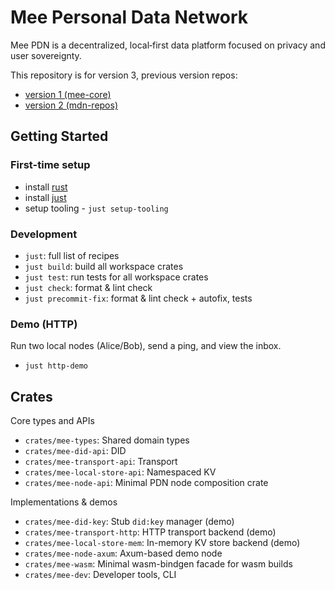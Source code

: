 # Mee Personal Data Network

Mee PDN is a decentralized, local‑first data platform focused on privacy and user sovereignty.

This repository is for version 3, previous version repos:

* [version 1 (mee-core)](https://github.com/MeeFoundation/mee-core)
* [version 2 (mdn-repos)](https://github.com/MeeFoundation/mdn-repos)

## Getting Started

### First-time setup

* install [rust](https://www.rust-lang.org/)
* install [just](https://github.com/casey/just)
* setup tooling - `just setup-tooling`

### Development

* `just`: full list of recipes
* `just build`: build all workspace crates
* `just test`: run tests for all workspace crates
* `just check`: format & lint check
* `just precommit-fix`: format & lint check + autofix, tests

### Demo (HTTP)

Run two local nodes (Alice/Bob), send a ping, and view the inbox.

* `just http-demo`

## Crates

Core types and APIs

* `crates/mee-types`: Shared domain types
* `crates/mee-did-api`: DID
* `crates/mee-transport-api`: Transport
* `crates/mee-local-store-api`: Namespaced KV
* `crates/mee-node-api`: Minimal PDN node composition crate

Implementations & demos

* `crates/mee-did-key`: Stub `did:key` manager (demo)
* `crates/mee-transport-http`: HTTP transport backend (demo)
* `crates/mee-local-store-mem`: In-memory KV store backend (demo)
* `crates/mee-node-axum`: Axum-based demo node
* `crates/mee-wasm`: Minimal wasm-bindgen facade for wasm builds
* `crates/mee-dev`: Developer tools, CLI
